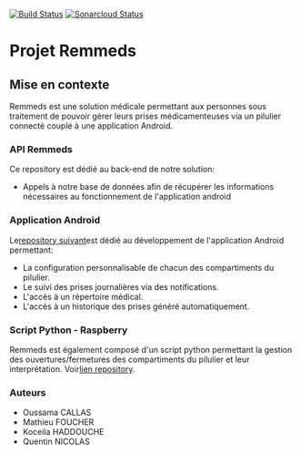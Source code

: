 [![Build Status](https://travis-ci.com/RemMeds/api_remmeds.svg?branch=master)](https://travis-ci.com/RemMeds/api_remmeds)
[![Sonarcloud Status](https://sonarcloud.io/api/project_badges/measure?project=api_remmeds&metric=alert_status)](https://sonarcloud.io/dashboard?id=api_remmeds)

# Projet Remmeds

## Mise en contexte

Remmeds est une solution médicale permettant aux personnes sous traitement de pouvoir gérer leurs prises médicamenteuses via un pilulier connecté couplé à une application Android.

### API Remmeds

Ce repository est dédié au back-end de notre solution:

* Appels à notre base de données afin de récupérer les informations nécessaires au fonctionnement de l'application android

### Application Android

Le[repository suivant](https://github.com/RemMeds/script_raspberry)est dédié au développement de l'application Android permettant:

* La configuration personnalisable de chacun des compartiments du pilulier.
* Le suivi des prises journalières via des notifications.
* L'accès à un répertoire médical.
* L'accès à un historique des prises généré automatiquement.

### Script Python - Raspberry

Remmeds est également composé d'un script python permettant la gestion des ouvertures/fermetures des compartiments du pilulier et leur interprétation.
Voir[lien repository](https://github.com/RemMeds/script_raspberry).

### Auteurs

* Oussama CALLAS
* Mathieu FOUCHER
* Koceila HADDOUCHE
* Quentin NICOLAS